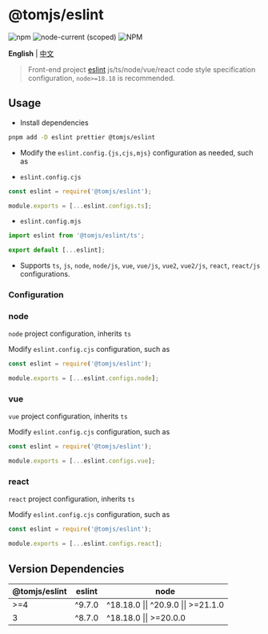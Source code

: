 # @tomjs/eslint

![npm](https://img.shields.io/npm/v/@tomjs/eslint) ![node-current (scoped)](https://img.shields.io/node/v/@tomjs/eslint) ![NPM](https://img.shields.io/npm/l/@tomjs/eslint)

**English** | [中文](./README.zh_CN.md)

> Front-end project [eslint](https://zh-hans.eslint.org/) js/ts/node/vue/react code style specification configuration, `node>=18.18` is recommended.

## Usage

- Install dependencies

```bash
pnpm add -D eslint prettier @tomjs/eslint
```

- Modify the `eslint.config.{js,cjs,mjs}` configuration as needed, such as

- `eslint.config.cjs`

```js
const eslint = require('@tomjs/eslint');

module.exports = [...eslint.configs.ts];
```

- `eslint.config.mjs`

```js
import eslint from '@tomjs/eslint/ts';

export default [...eslint];
```

- Supports `ts`, `js`, `node`, `node/js`, `vue`, `vue/js`, `vue2`, `vue2/js`, `react`, `react/js` configurations.

### Configuration

### node

`node` project configuration, inherits `ts`

Modify `eslint.config.cjs` configuration, such as

```js
const eslint = require('@tomjs/eslint');

module.exports = [...eslint.configs.node];
```

### vue

`vue` project configuration, inherits `ts`

Modify `eslint.config.cjs` configuration, such as

```js
const eslint = require('@tomjs/eslint');

module.exports = [...eslint.configs.vue];
```

### react

`react` project configuration, inherits `ts`

Modify `eslint.config.cjs` configuration, such as

```js
const eslint = require('@tomjs/eslint');

module.exports = [...eslint.configs.react];
```

## Version Dependencies

| @tomjs/eslint | eslint | node                                |
| ------------- | ------ | ----------------------------------- |
| >=4           | ^9.7.0 | ^18.18.0 \|\| ^20.9.0 \|\| >=21.1.0 |
| 3             | ^8.7.0 | ^18.18.0 \|\| >=20.0.0              |
